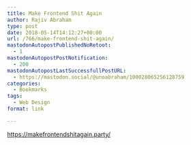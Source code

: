 ```yaml
---
title: Make Frontend Shit Again
author: Rajiv Abraham
type: post
date: 2018-05-14T14:12:27+00:00
url: /766/make-frontend-shit-again/
mastodonAutopostPublishedNoRetoot:
  - 1
mastodonAutopostPostNotification:
  - 200
mastodonAutopostLastSuccessfullPostURL:
  - https://mastodon.social/@unoabraham/100028065256128759
categories:
  - Bookmarks
tags:
  - Web Design
format: link

---
```

<https://makefrontendshitagain.party/>